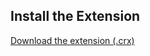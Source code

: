 ## Install the Extension
[Download the extension (.crx)](https://raw.githubusercontent.com/username/repository/branch/extension.crx)
